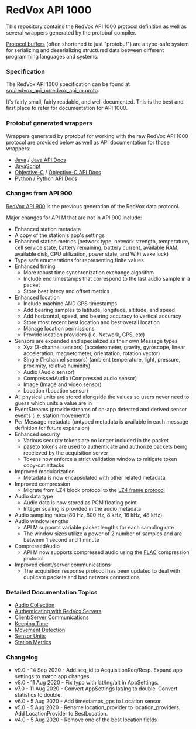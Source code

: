 # RedVox API 1000

This repository contains the RedVox API 1000 protocol definition as well as several wrappers generated by the protobuf compiler.

[Protocol buffers](https://developers.google.com/protocol-buffers) (often shortened to just "protobuf") are a type-safe system for serializing and deserializing structured data between different programming languages and systems.

### Specification

The RedVox API 1000 specification can be found at [src/redvox_api_m/redvox_api_m.proto](src/redvox_api_m/redvox_api_m.proto).

It's fairly small, fairly readable, and well documented. This is the best and first place to refer for documentation for API 1000.

### Protobuf generated wrappers

Wrappers generated by protobuf for working with the raw RedVox API 1000 protocol are provided below as well as API documentation for those wrappers:

* [Java](src/generated/java/io/redvox/api) / [Java API Docs](https://RedVoxInc.github.io/api-m/java/index.html)
* [JavaScript](src/generated/js)
* [Objective-C](src/generated/obj_c) / [Objective-C API Docs](https://RedVoxInc.github.io/api-m/obj_c/html/index.html)
* [Python](src/generated/python) / [Python API Docs](https://RedVoxInc.github.io/api-m/python/redvox_api_m_pb2.html)

### Changes from API 900

[RedVox API 900](https://bitbucket.org/redvoxhi/redvox-protobuf-api/src/master/) is the previous generation of the RedVox data protocol.

Major changes for API M that are not in API 900 include:

* Enhanced station metadata
* A copy of the station's app's settings
* Enhanced station metrics (network type, network strength, temperature, cell service state, battery remaining, battery current, available RAM, available disk, CPU utilization, power state, and WiFi wake lock)
* Type safe enumerations for representing finite values
* Enhanced timing
    * More robust time synchronization exchange algorithm
    * Include end timestamps that correspond to the last audio sample in a packet
    * Store best latecy and offset metrics
* Enhanced location
    * Include machine AND GPS timestamps
    * Add bearing samples to latitude, longitude, altitude, and speed
    * Add horizontal, speed, and bearing accuracy to vertical accuracy
    * Store most recent best location and best overall location
    * Manage location permissions
    * Provide location providers (i.e. Network, GPS, etc)
* Sensors are expanded and specialized as their own Message types
    * Xyz (3-channel sensors) (accelerometer, gravity, gyroscope, linear acceleration, magnetometer, orientation, rotation vector)
    * Single (1-channel sensors) (ambient temperature, light, pressure, proximity, relative humidity)
    * Audio (Audio sensor)
    * CompressedAudio (Compressed audio sensor)
    * Image (Image and video sensor)
    * Location (Location sensor)
* All physical units are stored alongside the values so users never need to guess which units a value are in 
* EventStreams (provide streams of on-app detected and derived sensor events (i.e. station movement))
* Per Message metadata (untyped metadata is available in each message definition for future expansion)
* Enhanced security
    * Various security tokens are no longer included in the packet
    * [paseto tokens](https://github.com/paragonie/paseto) are used to authenticate and authorize packets being receieved by the acquisition server
    * Tokens now enforce a strict validation window to mitigate token copy-cat attacks
* Improved modularization
    * Metadata is now encapsulated with other related metadata
* Improved compression
    * Migrate from LZ4 block protocol to the [LZ4 frame protocol](https://github.com/lz4/lz4/blob/master/doc/lz4_Frame_format.md)
* Audio data type
    * Audio data is now stored as PCM floating point
    * Integer scaling is provided in the audio metadata
* Audio sampling rates (80 Hz, 800 Hz, 8 kHz, 16 kHz, 48 kHz)
* Audio window lengths
    * API M supports variable packet lengths for each sampling rate
    * The window sizes utilize a power of 2 number of samples and are between 1 second and 1 minute
* CompressedAudio
    * API M now supports compressed audio using the [FLAC](https://xiph.org/flac/) compression protocol
* Improved client/server communications
    * The acquisition response protocol has been updated to deal with duplicate packets and bad network connections

### Detailed Documentation Topics

* [Audio Collection](docs/standards/audio.md)
* [Authenticating with RedVox Servers](docs/standards/authentication.md)
* [Client/Server Communications](docs/standards/client_server_comms.md)
* [Keeping Time](docs/standards/keeping_time.md)
* [Movement Detection]()
* [Sensor Units](docs/standards/standard_sensor_units.md)
* [Station Metrics](docs/standards/station_metrics.md)

### Changelog

* v9.0 - 14 Sep 2020 - Add seq_id to AcquisitionReq/Resp. Expand app settings to match app changes.
* v8.0 - 11 Aug 2020 - Fix typo with lat/lng/alt in AppSettings.
* v7.0 - 11 Aug 2020 - Convert AppSettings lat/lng to double. Convert statistics to double.
* v6.0 - 5 Aug 2020 - Add timestamps_gps to Location sensor.
* v5.0 - 5 Aug 2020 - Rename location_provider to location_providers. Add LocationProvider to BestLocation.
* v4.0 - 5 Aug 2020 - Remove one of the best location fields
